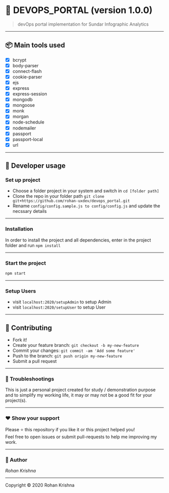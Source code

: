 # **:triangular_flag_on_post: DEVOPS_PORTAL** (version 1.0.0)


> devOps portal implementation for Sundar Infographic Analytics

---

## **:package: Main tools used**

- [x] bcrypt
- [x] body-parser
- [x] connect-flash
- [x] cookie-parser
- [x] ejs
- [x] express
- [x] express-session
- [x] mongodb
- [x] mongoose
- [x] monk
- [x] morgan
- [x] node-schedule
- [x] nodemailer
- [x] passport
- [x] passport-local
- [x] url

---

## **:wrench: Developer usage**

### **Set up project**

- Choose a folder project in your system and switch in `cd [folder path]`
- Clone the repo in your folder path `git clone git+https://github.com/rohan-uxdev/devops_portal.git`
- Rename `config/config.sample.js to config/config.js` and update the necssary details

---

### **Installation**

In order to install the project and all dependencies, enter in the project folder and run `npm install`

---

### Start the project

```bash
npm start
```
---

### Setup Users

- visit `localhost:2020/setupAdmin` to setup Admin
- visit `localhost:2020/setupUser` to setup User

---


## **:handshake: Contributing**

- Fork it!
- Create your feature branch: `git checkout -b my-new-feature`
- Commit your changes: `git commit -am 'Add some feature'`
- Push to the branch: `git push origin my-new-feature`
- Submit a pull request

---


### **:anger: Troubleshootings**

This is just a personal project created for study / demonstration purpose and to simplify my working life, it may or may
not be a good fit for your project(s).

---

### **:heart: Show your support**

Please :star: this repository if you like it or this project helped you!\
Feel free to open issues or submit pull-requests to help me improving my work.


---

### **:robot: Author**

_*Rohan Krishna*_


---

Copyright © 2020 Rohan Krishna
